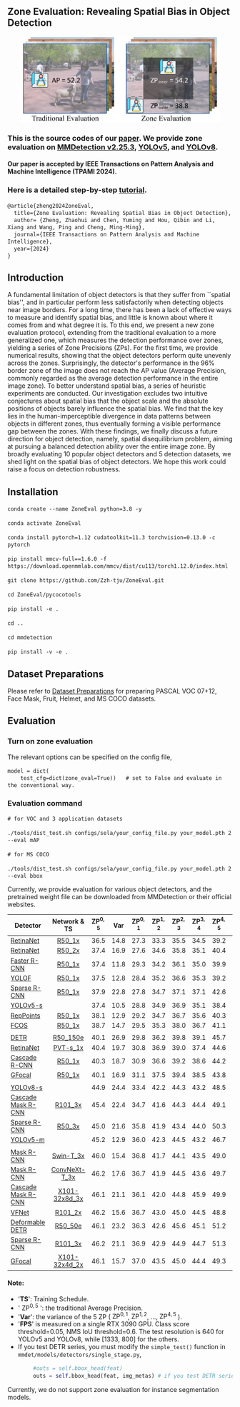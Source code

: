 ## Zone Evaluation: Revealing Spatial Bias in Object Detection

<div align="center"><img src="tutorials/flyleaf.png" width="450"/></div>

### This is the source codes of our [paper](https://arxiv.org/abs/2310.13215). We provide zone evaluation on [MMDetection v2.25.3](mmdetection), [YOLOv5](yolov5), and [YOLOv8](yolov8).

#### Our paper is accepted by IEEE Transactions on Pattern Analysis and Machine Intelligence (TPAMI 2024).

### Here is a detailed step-by-step [tutorial](tutorials/readme.md).

```
@article{zheng2024ZoneEval,
  title={Zone Evaluation: Revealing Spatial Bias in Object Detection},
  author= {Zheng, Zhaohui and Chen, Yuming and Hou, Qibin and Li, Xiang and Wang, Ping and Cheng, Ming-Ming},
  journal={IEEE Transactions on Pattern Analysis and Machine Intelligence},
  year={2024}
}
```

## Introduction

A fundamental limitation of object detectors is that they suffer from ``spatial bias'', and in particular perform less satisfactorily when detecting objects near image borders.
For a long time, there has been a lack of effective ways to measure and identify spatial bias, and little is known about where it comes from and what degree it is.
To this end, we present a new zone evaluation protocol, extending from the traditional evaluation to a more generalized one, which measures the detection performance over zones, yielding a series of Zone Precisions (ZPs).
For the first time, we provide numerical results, showing that the object detectors perform quite unevenly across the zones.
Surprisingly, the detector's performance in the 96% border zone of the image does not reach the AP value (Average Precision, commonly regarded as the average detection performance in the entire image zone).
To better understand spatial bias, a series of heuristic experiments are conducted.
Our investigation excludes two intuitive conjectures about spatial bias that the object scale and the absolute positions of objects barely influence the spatial bias.
We find that the key lies in the human-imperceptible divergence in data patterns between objects in different zones, thus eventually forming a visible performance gap between the zones.
With these findings, we finally discuss a future direction for object detection, namely, spatial disequilibrium problem, aiming at pursuing a balanced detection ability over the entire image zone.
By broadly evaluating 10 popular object detectors and 5 detection datasets, we shed light on the spatial bias of object detectors.
We hope this work could raise a focus on detection robustness.

## Installation

```
conda create --name ZoneEval python=3.8 -y

conda activate ZoneEval

conda install pytorch=1.12 cudatoolkit=11.3 torchvision=0.13.0 -c pytorch

pip install mmcv-full==1.6.0 -f https://download.openmmlab.com/mmcv/dist/cu113/torch1.12.0/index.html

git clone https://github.com/Zzh-tju/ZoneEval.git

cd ZoneEval/pycocotools

pip install -e .

cd ..

cd mmdetection

pip install -v -e .
```

## Dataset Preparations

Please refer to [Dataset Preparations](https://github.com/Zzh-tju/ZoneEval/blob/main/tutorials/dataset_preparation.md) for preparing PASCAL VOC 07+12, Face Mask, Fruit, Helmet, and MS COCO datasets.

## Evaluation

### Turn on zone evaluation

The relevant options can be specified on the config file,

```
model = dict(
    test_cfg=dict(zone_eval=True))   # set to False and evaluate in the conventional way.
```

### Evaluation command

```
# for VOC and 3 application datasets

./tools/dist_test.sh configs/sela/your_config_file.py your_model.pth 2 --eval mAP

# for MS COCO

./tools/dist_test.sh configs/sela/your_config_file.py your_model.pth 2 --eval bbox
```

Currently, we provide evaluation for various object detectors, and the pretrained weight file can be downloaded from MMDetection or their official websites.

| Detector | Network & TS  | $\text{ZP}^{0,5}$| Var | $\text{ZP}^{0,1}$ | $\text{ZP}^{1,2}$ | $\text{ZP}^{2,3}$ | $\text{ZP}^{3,4}$ | $\text{ZP}^{4,5}$ | FPS |
|----------|:--------:|:--------:|:--------:|:--------:|:--------:|:--------:|:--------:|:--------:|:--------:|
|[RetinaNet](mmdetection/configs/others/retinanet/retinanet_r50_fpn_1x_coco.py) | [R50_1x](https://download.openmmlab.com/mmdetection/v2.0/retinanet/retinanet_r50_fpn_1x_coco/retinanet_r50_fpn_1x_coco_20200130-c2398f9e.pth)  | 36.5 | 14.8 | 27.3 | 33.3 | 35.5 | 34.5 | 39.2 | 35.4 |
|[RetinaNet](mmdetection/configs/others/retinanet/retinanet_r50_fpn_1x_coco.py) | [R50_2x](https://download.openmmlab.com/mmdetection/v2.0/retinanet/retinanet_r50_fpn_2x_coco/retinanet_r50_fpn_2x_coco_20200131-fdb43119.pth)  | 37.4 | 16.9 | 27.6 | 34.6 | 35.8 | 35.1 | 40.4 | 35.4 |
|[Faster R-CNN](mmdetection/configs/others/faster_rcnn/faster_rcnn_r50_fpn_1x_coco.py) | [R50_1x](https://download.openmmlab.com/mmdetection/v2.0/faster_rcnn/faster_rcnn_r50_fpn_1x_coco/faster_rcnn_r50_fpn_1x_coco_20200130-047c8118.pth)  | 37.4 | 11.8 | 29.3 | 34.2 | 36.1 | 35.0 | 39.9 | 37.5 |
|[YOLOF](mmdetection/configs/others/yolof/yolof_r50_c5_8x8_1x_coco.py) | [R50_1x](https://download.openmmlab.com/mmdetection/v2.0/yolof/yolof_r50_c5_8x8_1x_coco/yolof_r50_c5_8x8_1x_coco_20210425_024427-8e864411.pth)  | 37.5 | 12.8 | 28.4 | 35.2 | 36.6 | 35.3 | 39.2 | 61.6 |
|[Sparse R-CNN](mmdetection/configs/others/sparse_rcnn/sparse_rcnn_r50_fpn_1x_coco.py) | [R50_1x](https://download.openmmlab.com/mmdetection/v2.0/sparse_rcnn/sparse_rcnn_r50_fpn_1x_coco/sparse_rcnn_r50_fpn_1x_coco_20201222_214453-dc79b137.pth)  | 37.9 | 22.8 | 27.8 | 34.7 | 37.1 | 37.1 | 42.6 | 37.8 |
|[YOLOv5-s](https://github.com/ultralytics/yolov5) |  | 37.4 | 10.5 | 28.8 | 34.9 | 36.9 | 35.1 | 38.4 | 140.0 |
|[RepPoints](mmdetection/configs/others/reppoints/reppoints_moment_r50_fpn_gn-neck+head_1x_coco.py) | [R50_1x](https://download.openmmlab.com/mmdetection/v2.0/reppoints/reppoints_moment_r50_fpn_gn-neck%2Bhead_1x_coco/reppoints_moment_r50_fpn_gn-neck%2Bhead_1x_coco_20200329_145952-3e51b550.pth)  | 38.1 | 12.9 | 29.2 | 34.7 | 36.7 | 35.6 | 40.3 | 27.4 |
|[FCOS](mmdetection/configs/others/fcos/fcos_center-normbbox-centeronreg-giou_r50_caffe_fpn_gn-head_1x_coco.py) | [R50_1x](https://download.openmmlab.com/mmdetection/v2.0/fcos/fcos_center-normbbox-centeronreg-giou_r50_caffe_fpn_gn-head_1x_coco/fcos_center-normbbox-centeronreg-giou_r50_caffe_fpn_gn-head_1x_coco-0a0d75a8.pth)  | 38.7 | 14.7 | 29.5 | 35.3 | 38.0 | 36.7 | 41.1 | 37.3 |
| |
|[DETR](mmdetection/configs/others/detr/detr_r50_8x2_150e_coco.py) | [R50_150e](https://download.openmmlab.com/mmdetection/v2.0/detr/detr_r50_8x2_150e_coco/detr_r50_8x2_150e_coco_20201130_194835-2c4b8974.pth)  | 40.1 | 26.9 | 29.8 | 36.2 | 39.8 | 39.1 | 45.7 | 49.9 |
|[RetinaNet](mmdetection/configs/others/pvt/retinanet_pvt-s_fpn_1x_coco.py) | [PVT-s_1x](https://download.openmmlab.com/mmdetection/v2.0/pvt/retinanet_pvt-s_fpn_1x_coco/retinanet_pvt-s_fpn_1x_coco_20210906_142921-b6c94a5b.pth)  | 40.4 | 19.7 | 30.8 | 36.9 | 39.0 | 37.4 | 44.6 | 20.0 |
[Cascade R-CNN](mmdetection/configs/others/cascade_rcnn/cascade_rcnn_r50_fpn_1x_coco.py) | [R50_1x](https://download.openmmlab.com/mmdetection/v2.0/cascade_rcnn/cascade_rcnn_r50_fpn_1x_coco/cascade_rcnn_r50_fpn_1x_coco_20200316-3dc56deb.pth)  | 40.3 | 18.7 | 30.9 | 36.6 | 39.2 | 38.6 | 44.2 | 30.7 |
|[GFocal](mmdetection/configs/sela/gfl_r50_fpn_1x_coco.py) | [R50_1x](https://drive.google.com/file/d/1c5DCfs7r0iICydy2SiWQMIte_Nf4D1dy/view?usp=share_link)  | 40.1 | 16.9 | 31.1 | 37.5 | 39.4 | 38.5 | 43.8 | 37.2 |
| |
|[YOLOv8-s](https://github.com/ultralytics/ultralytics) |  | 44.9 | 24.4 | 33.4 | 42.2 | 44.3 | 43.2 | 48.5 | 128.5 |
|[Cascade Mask R-CNN](mmdetection/configs/others/cascade_rcnn/cascade_mask_rcnn_r101_caffe_fpn_mstrain_3x_coco.py) | [R101_3x](https://download.openmmlab.com/mmdetection/v2.0/cascade_rcnn/cascade_mask_rcnn_r101_caffe_fpn_mstrain_3x_coco/cascade_mask_rcnn_r101_caffe_fpn_mstrain_3x_coco_20210707_002620-a5bd2389.pth)  | 45.4 | 22.4 | 34.7 | 41.6 | 44.3 | 44.4 | 49.1 | 18.7 |
|[Sparse R-CNN](mmdetection/configs/others/sparse_rcnn/sparse_rcnn_r50_fpn_300_proposals_crop_mstrain_480-800_3x_coco.py) | [R50_3x](https://download.openmmlab.com/mmdetection/v2.0/sparse_rcnn/sparse_rcnn_r50_fpn_300_proposals_crop_mstrain_480-800_3x_coco/sparse_rcnn_r50_fpn_300_proposals_crop_mstrain_480-800_3x_coco_20201223_024605-9fe92701.pth)  | 45.0 | 21.6 | 35.8 | 41.9 | 43.4 | 44.0 | 50.3 | 32.1 |
|[YOLOv5-m](https://github.com/ultralytics/yolov5) |  | 45.2 | 12.9 | 36.0 | 42.3 | 44.5 | 43.2 | 46.7 | 104.6 |
| |
[Mask R-CNN](mmdetection/configs/others/swin/mask_rcnn_swin-t-p4-w7_fpn_ms-crop-3x_coco.py ) | [Swin-T_3x](https://download.openmmlab.com/mmdetection/v2.0/swin/mask_rcnn_swin-t-p4-w7_fpn_ms-crop-3x_coco/mask_rcnn_swin-t-p4-w7_fpn_ms-crop-3x_coco_20210906_131725-bacf6f7b.pth)  | 46.0 | 15.4 | 36.8 | 41.7 | 44.1 | 43.5 | 49.0 | 24.3 |
|[Mask R-CNN](mmdetection/configs/others/convnext/mask_rcnn_convnext-t_p4_w7_fpn_fp16_ms-crop_3x_coco.py) | [ConvNeXt-T_3x](https://download.openmmlab.com/mmdetection/v2.0/convnext/mask_rcnn_convnext-t_p4_w7_fpn_fp16_ms-crop_3x_coco/mask_rcnn_convnext-t_p4_w7_fpn_fp16_ms-crop_3x_coco_20220426_154953-050731f4.pth)  | 46.2 | 17.6 | 36.7 | 41.9 | 44.5 | 43.6 | 49.7 | 22.6 |
|[Cascade Mask R-CNN](mmdetection/configs/others/cascade_rcnn/cascade_mask_rcnn_x101_32x8d_fpn_mstrain_3x_coco.py) | [X101-32x8d_3x](https://download.openmmlab.com/mmdetection/v2.0/cascade_rcnn/cascade_mask_rcnn_x101_32x8d_fpn_mstrain_3x_coco/cascade_mask_rcnn_x101_32x8d_fpn_mstrain_3x_coco_20210719_180640-9ff7e76f.pth)  | 46.1 | 21.1 | 36.1 | 42.0 | 44.8 | 45.9 | 49.9 | 13.5 |
|[VFNet](mmdetection/configs/others/vfnet/vfnet_r101_fpn_mstrain_2x_coco.py) | [R101_2x](https://download.openmmlab.com/mmdetection/v2.0/vfnet/vfnet_r101_fpn_mstrain_2x_coco/vfnet_r101_fpn_mstrain_2x_coco_20201027pth-4a5d53f1.pth)  | 46.2 | 15.6 | 36.7 | 43.0 | 45.0 | 44.5 | 48.8 | 25.9 |
|[Deformable DETR](mmdetection/configs/others/deformable_detr/deformable_detr_refine_r50_16x2_50e_coco.py) | [R50_50e](https://download.openmmlab.com/mmdetection/v2.0/deformable_detr/deformable_detr_refine_r50_16x2_50e_coco/deformable_detr_refine_r50_16x2_50e_coco_20210419_220503-5f5dff21.pth)  | 46.1 | 23.2 | 36.3 | 42.6 | 45.6 | 45.1 | 51.2 | 25.9 |
|[Sparse R-CNN](mmdetection/configs/others/sparse_rcnn/sparse_rcnn_r101_fpn_300_proposals_crop_mstrain_480-800_3x_coco.py) | [R101_3x](https://download.openmmlab.com/mmdetection/v2.0/sparse_rcnn/sparse_rcnn_r101_fpn_300_proposals_crop_mstrain_480-800_3x_coco/sparse_rcnn_r101_fpn_300_proposals_crop_mstrain_480-800_3x_coco_20201223_023452-c23c3564.pth)  | 46.2 | 21.1 | 36.9 | 42.9 | 44.9 | 44.7 | 51.3 | 25.2 |
|[GFocal](mmdetection/configs/others/gfl/gfl_x101_32x4d_fpn_mstrain_2x_coco.py) | [X101-32x4d_2x](https://download.openmmlab.com/mmdetection/v2.0/gfl/gfl_x101_32x4d_fpn_mstrain_2x_coco/gfl_x101_32x4d_fpn_mstrain_2x_coco_20200630_102002-50c1ffdb.pth) | 46.1 | 15.7 | 37.0 | 43.5 | 45.0 | 44.4 | 49.3 | 25.2 |

#### Note: 
 - '**TS**': Training Schedule. 
 - ' $\text{ZP}^{0,5}$ ': the traditional Average Precision.
 - '**Var**': the variance of the 5 ZP ( $\text{ZP}^{0,1}$, $\text{ZP}^{1,2}$, ..., $\text{ZP}^{4,5}$ ).
 - '**FPS**' is measured on a single RTX 3090 GPU. Class score threshold=0.05, NMS IoU threshold=0.6. The test resolution is 640 for YOLOv5 and YOLOv8, while [1333, 800] for the others.
 - If you test DETR series, you must modify the `simple_test()` function in `mmdet/models/detectors/single_stage.py`,

```python
        #outs = self.bbox_head(feat)
        outs = self.bbox_head(feat, img_metas) # if you test DETR series
```

Currently, we do not support zone evaluation for instance segmentation models.

